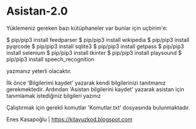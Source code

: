 # Asistan-2.0

Yüklemeniz gereken bazı kütüphaneler var bunlar için uçbirim'e:

  $ pip/pip3 install feedparser
  $ pip/pip3 install wikipedia
  $ pip/pip3 install pyqrcode
  $ pip/pip3 install sqlite3
  $ pip/pip3 install getpass
  $ pip/pip3 install selenium
  $ pip/pip3 install tkinter
  $ pip/pip3 install playsound
  $ pip/pip3 install speech_recognition
  
yazmanız yeterli olacaktır.

İlk önce 'Bilgilerimi kaydet' yazarak kendi bilgilerinizi tanıtmanız gerekmektedir.
Ardından 'Asistan bilgilerini kaydet' yazarak asistan için tanımlamak istediğiniz bilgileri yazınız

Çalıştırmak için gerekli komutlar 'Komutlar.txt' dosyasında bulunmaktadır.

Enes Kasapoğlu | https://kilavuzkod.blogspot.com
